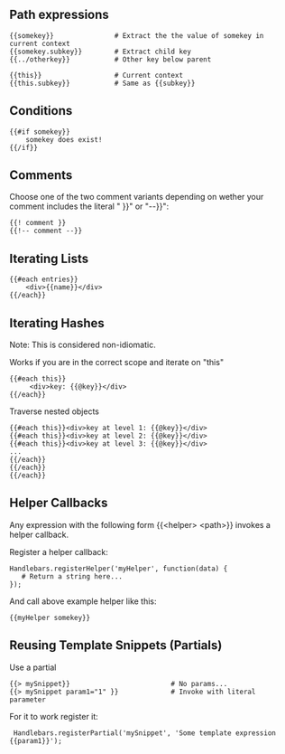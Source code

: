 ## Path expressions

    {{somekey}}               # Extract the the value of somekey in current context
    {{somekey.subkey}}        # Extract child key
    {{../otherkey}}           # Other key below parent
    
    {{this}}                  # Current context
    {{this.subkey}}           # Same as {{subkey}}

## Conditions

    {{#if somekey}}
        somekey does exist!
    {{/if}}

## Comments

Choose one of the two comment variants depending on wether your comment includes the literal " }}" or "--}}":

    {{! comment }}
    {{!-- comment --}}

## Iterating Lists

    {{#each entries}}
        <div>{{name}}</div>
    {{/each}}
    
## Iterating Hashes

Note: This is considered non-idiomatic.

Works if you are in the correct scope and iterate on "this"

    {{#each this}}
         <div>key: {{@key}}</div>
    {{/each}}
    
Traverse nested objects

    {{#each this}}<div>key at level 1: {{@key}}</div>
    {{#each this}}<div>key at level 2: {{@key}}</div>
    {{#each this}}<div>key at level 3: {{@key}}</div>
    ...
    {{/each}}
    {{/each}}
    {{/each}}

## Helper Callbacks

Any expression with the following form {{\<helper> \<path>}} invokes a helper callback.

Register a helper callback:

    Handlebars.registerHelper('myHelper', function(data) {
       # Return a string here...
    });

And call above example helper like this:

    {{myHelper somekey}}
   
## Reusing Template Snippets (Partials)

Use a partial

    {{> mySnippet}}                         # No params...
    {{> mySnippet param1="1" }}             # Invoke with literal parameter

For it to work register it:

     Handlebars.registerPartial('mySnippet', 'Some template expression {{param1}}');
